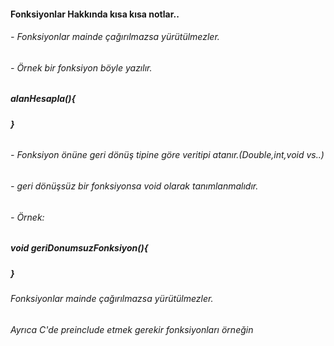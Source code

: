 #### Fonksiyonlar Hakkında kısa kısa notlar..
###### - Fonksiyonlar mainde çağırılmazsa yürütülmezler.
###### - Örnek bir fonksiyon böyle yazılır.
###### 
##### alanHesapla(){


##### }
###### 
###### - Fonksiyon önüne geri dönüş tipine göre veritipi atanır.(Double,int,void vs..)
###### - geri dönüşsüz bir fonksiyonsa void olarak tanımlanmalıdır.
###### - Örnek:
##### void geriDonumsuzFonksiyon(){

##### }

###### Fonksiyonlar mainde çağırılmazsa yürütülmezler.
###### Ayrıca C'de preinclude etmek gerekir fonksiyonları örneğin


